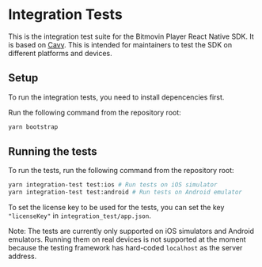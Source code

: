 # Integration Tests

This is the integration test suite for the Bitmovin Player React Native SDK. It is based on [Cavy](https://github.com/pixielabs/cavy).
This is intended for maintainers to test the SDK on different platforms and devices.

## Setup

To run the integration tests, you need to install depencencies first.

Run the following command from the repository root:

```sh
yarn bootstrap
```

## Running the tests

To run the tests, run the following command from the repository root:

```sh
yarn integration-test test:ios # Run tests on iOS simulator
yarn integration-test test:android # Run tests on Android emulator
```

To set the license key to be used for the tests, you can set the key `"licenseKey"` in `integration_test/app.json`.

Note: The tests are currently only supported on iOS simulators and Android emulators. Running them on real devices is not supported at the moment because the testing framework has hard-coded `localhost` as the server address.
